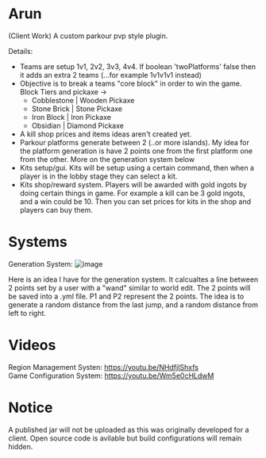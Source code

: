# Arun
(Client Work) A custom parkour pvp style plugin.

Details:
- Teams are setup 1v1, 2v2, 3v3, 4v4. If boolean 'twoPlatforms' false then it adds an extra 2 teams (...for example 1v1v1v1 instead)
- Objective is to break a teams "core block" in order to win the game. Block Tiers and pickaxe ->
  - Cobblestone | Wooden Pickaxe
  - Stone Brick | Stone Pickaxe
  - Iron Block | Iron Pickaxe
  - Obsidian | Diamond Pickaxe
- A kill shop prices and items ideas aren't created yet.
- Parkour platforms generate between 2 (..or more islands). My idea for the platform generation is have 2 points one from the first platform one from the other. More on the generation system below
- Kits setup/gui. Kits will be setup using a certain command, then when a player is in the lobby stage they can select a kit.
- Kits shop/reward system. Players will be awarded with gold ingots by doing certain things in game. For example a kill can be 3 gold ingots, and a win could be 10. Then you can set prices for kits in the shop and players can buy them.

# Systems

Generation System:
![image](https://user-images.githubusercontent.com/56208524/112507516-b51cc000-8d5c-11eb-8ebe-e8d49b829980.png)

Here is an idea I have for the generation system. It calcualtes a line between 2 points set by a user with a "wand" similar to world edit. The 2 points will be saved into a .yml file. P1 and P2 represent the 2 points. The idea is to generate a random distance from the last jump, and a random distance from left to right.

# Videos
Region Management Systen: https://youtu.be/NHdfjIShxfs<br>
Game Configuration System: https://youtu.be/Wm5e0cHLdwM

# Notice
A published jar will not be uploaded as this was originally developed for a client. Open source code is avilable but build configurations will remain hidden.

